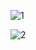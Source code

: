 
![1](https://github.com/user-attachments/assets/d7749d87-072a-4744-9288-34504db29fa9)


![2](https://github.com/user-attachments/assets/d75b95d0-1d57-4e06-aa73-0c0716ec9c48)
